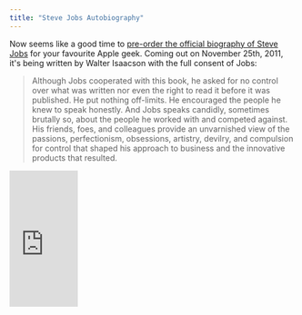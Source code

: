```yaml
---
title: "Steve Jobs Autobiography"
---
```

<p>Now seems like a good time to <a href="http://www.amazon.ca/gp/product/1451648537/ref=as_li_ss_tl?ie=UTF8&tag=farawsoclos0a-20&linkCode=as2&camp=15121&creative=390961&creativeASIN=1451648537">pre-order the official biography of Steve Jobs</a> for your favourite Apple geek. Coming out on November 25th, 2011, it's being written by Walter Isaacson with the full consent of Jobs:</p>
<blockquote><p>Although Jobs cooperated with this book, he asked for no control over what was written nor even the right to read it before it was published. He put nothing off-limits. He encouraged the people he knew to speak honestly. And Jobs speaks candidly, sometimes brutally so, about the people he worked with and competed against. His friends, foes, and colleagues provide an unvarnished view of the passions, perfectionism, obsessions, artistry, devilry, and compulsion for control that shaped his approach to business and the innovative products that resulted.</p></blockquote>
<p><iframe src="http://rcm-ca.amazon.ca/e/cm?lt1=_blank&bc1=F2F2F2&IS2=1&nou=1&bg1=F2F2F2&fc1=555555&lc1=699CEA&t=farawsoclos0a-20&o=15&p=8&l=as4&m=amazon&f=ifr&ref=ss_til&asins=1451648537" style="width:120px;height:240px;" scrolling="no" marginwidth="0" marginheight="0" frameborder="0"></iframe></p>
